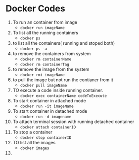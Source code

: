# Docker Codes

1. To run an container from image
    - `docker run imageName`
2. To list all the running containers
    - `docker ps`
3. to list all the containers( running and stoped both)
    - `docker ps -a`
4. to remove the containers from system
    - `docker rm containerName`
    - `docker rm containerTag`
5. to remove the image from the system
    - `docker rmi imageName`
6. to pull the image but not run the contianer from it
    - `docker pull imageName`
7. TO execute a code inside running container.
    - `docker exec containerName codeToExecute`
8. To start container in attached mode 
    - `docker run -it imageName`
9. To start container in detached mode 
    - `docker run -d imagename`
10. To attach terminal session with running detached container
    - `docker attach containerID`
11. To stop a container
    - `docker stop containerID`
12. TO list all the images
    - `docker images`
13. 
 

